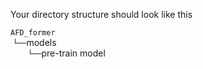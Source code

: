 Your directory structure should look like this

`AFD_former` <br/>
&nbsp;`└──`models <br/>
&emsp;&emsp;`└──`pre-train model <br/> 
